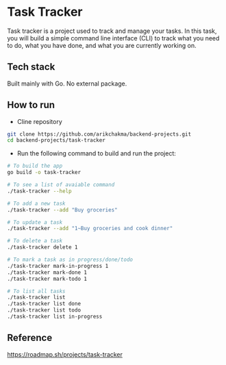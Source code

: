 # Task Tracker

Task tracker is a project used to track and manage your tasks. In this task, you will build a simple command line interface (CLI) to track what you need to do, what you have done, and what you are currently working on.

## Tech stack
Built mainly with Go. No external package.

## How to run
- Cline repository
```bash
git clone https://github.com/arikchakma/backend-projects.git
cd backend-projects/task-tracker
```

- Run the following command to build and run the project:
```bash
# To build the app
go build -o task-tracker

# To see a list of avaiable command
./task-tracker --help

# To add a new task
./task-tracker --add "Buy groceries"

# To update a task
./task-tracker --add "1~Buy groceries and cook dinner"

# To delete a task
./task-tracker delete 1

# To mark a task as in progress/done/todo
./task-tracker mark-in-progress 1
./task-tracker mark-done 1
./task-tracker mark-todo 1

# To list all tasks
./task-tracker list
./task-tracker list done
./task-tracker list todo
./task-tracker list in-progress
```

## Reference
https://roadmap.sh/projects/task-tracker